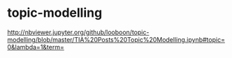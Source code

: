 # topic-modelling

http://nbviewer.jupyter.org/github/looboon/topic-modelling/blob/master/TIA%20Posts%20Topic%20Modelling.ipynb#topic=0&lambda=1&term=
